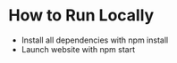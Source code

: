 # How to Run Locally

  - Install all dependencies with npm install
  - Launch website with npm start

